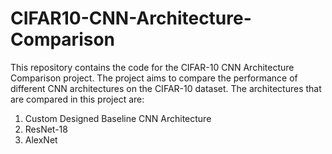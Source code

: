 # CIFAR10-CNN-Architecture-Comparison

This repository contains the code for the CIFAR-10 CNN Architecture Comparison project. The project aims to compare the performance of different CNN architectures on the CIFAR-10 dataset. The architectures that are compared in this project are:

1. Custom Designed Baseline CNN Architecture
2. ResNet-18
3. AlexNet